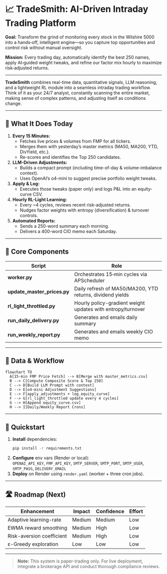 # 📈 TradeSmith: AI-Driven Intraday Trading Platform

**Goal:** Transform the grind of monitoring every stock in the Wilshire 5000 into a hands‑off, intelligent engine—so you capture top opportunities and control risk without manual oversight.

**Mission:** Every trading day, automatically identify the best 250 names, apply AI‑guided weight tweaks, and refine our factor mix hourly to maximize risk‑adjusted returns.

---

**TradeSmith** combines real-time data, quantitative signals, LLM reasoning, and a lightweight RL module into a seamless intraday trading workflow. Think of it as your 24/7 analyst, constantly scanning the entire market, making sense of complex patterns, and adjusting itself as conditions change.

---

## 🌟 What It Does Today

1. **Every 15 Minutes:**  
   - Fetches live prices & volumes from FMP for all tickers.  
   - Merges them with yesterday’s master metrics (MA50, MA200, YTD, DivYield, etc.).  
   - Re-scores and identifies the Top 250 candidates.
2. **LLM-Driven Adjustments:**  
   - Builds a compact prompt (including time-of-day & volume-imbalance context).  
   - Uses OpenAI’s o4-mini to suggest precise portfolio weight tweaks.  
3. **Apply & Log:**  
   - Executes those tweaks (paper only) and logs P&L into an equity-curve CSV.  
4. **Hourly RL-Light Learning:**  
   - Every ~4 cycles, reviews recent risk-adjusted returns.  
   - Nudges factor weights with entropy (diversification) & turnover controls.  
5. **Automated Reports:**  
   - Sends a 250-word summary each morning.  
   - Delivers a 400-word CIO memo each Saturday.

---

## 🔧 Core Components

| Script                         | Role                                                       |
|--------------------------------|------------------------------------------------------------|
| **worker.py**                  | Orchestrates 15‑min cycles via APScheduler                  |
| **update_master_prices.py**    | Daily refresh of MA50/MA200, YTD returns, dividend yields   |
| **rl_light_throttled.py**      | Hourly policy-gradient weight updates with entropy/turnover |
| **run_daily_delivery.py**      | Generates and emails daily summary                         |
| **run_weekly_report.py**       | Generates and emails weekly CIO memo                       |

---

## 🔄 Data & Workflow

```mermaid
flowchart TD
  A[15-min FMP Price Fetch] --> B[Merge with master_metrics.csv]
  B --> C[Compute Composite Score & Top 250]
  C --> D[Build LLM Prompt with context]
  D --> E[o4-mini Adjustment Suggestions]
  E --> F[apply_adjustments + log_equity_curve]
  F --> G[rl_light_throttled update every 4 cycles]
  G --> H[Append equity_curve.csv]
  H --> I[Daily/Weekly Report Crons]
```

---

## 🚀 Quickstart

1. **Install** dependencies:  
   ```bash
   pip install -r requirements.txt
   ```
2. **Configure** env vars (Render or local):  
   `OPENAI_API_KEY`, `FMP_API_KEY`, `SMTP_SERVER`, `SMTP_PORT`, `SMTP_USER`, `SMTP_PASS`, `DELIVERY_EMAIL`
3. **Deploy** on Render using `render.yaml` (worker + three cron jobs).

---

## 🛣️ Roadmap (Next)

| Enhancement                 | Impact   | Confidence | Effort |
|-----------------------------|----------|------------|--------|
| Adaptive learning-rate      | Medium   | Medium     | Low    |
| EWMA reward smoothing       | Medium   | High       | Low    |
| Risk-aversion coefficient   | Medium   | High       | Low    |
| ε-Greedy exploration        | Low      | Low        | Low    |

---

> **Note:** This system is paper-trading only. For live deployment, integrate a brokerage API and conduct thorough compliance reviews.
